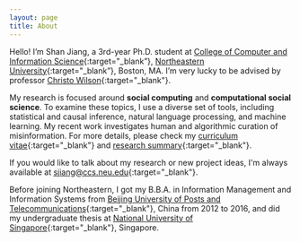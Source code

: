 ```yaml
---
layout: page
title: About
---
```


Hello! I’m Shan Jiang, a 3rd-year Ph.D. student at [College of Computer and Information Science](https://www.ccis.northeastern.edu){:target="_blank”}, [Northeastern University](https://www.northeastern.edu){:target="_blank”}, Boston, MA. I’m very lucky to be advised by professor [Christo Wilson](https://cbw.sh){:target="_blank"}.

My research is focused around **social computing** and **computational social science**. To examine these topics, I use a diverse set of tools, including statistical and causal inference, natural language processing, and machine learning. My recent work investigates human and algorithmic curation of misinformation. For more details, please check my [curriculum vitae](shanjiang-cv.pdf){:target="_blank"} and [research summary](research-summary.pdf){:target="_blank"}. 

If you would like to talk about my research or new project ideas, I'm always available at [sjiang@ccs.neu.edu](mailto:sjiang@ccs.neu.edu){:target="_blank"}.

Before joining Northeastern, I got my B.B.A. in Information Management and Information Systems from [Beijing University of Posts and Telecommunications](https://english.bupt.edu.cn){:target="_blank"}, China from 2012 to 2016, and did my undergraduate thesis at [National University of Singapore](https://www.nus.edu.sg){:target="_blank"}, Singapore.

